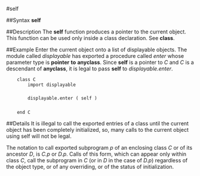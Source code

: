 
#self

##Syntax
**self**


##Description
The **self** function produces a pointer to the current object. This function can be used only inside a class declaration. See **class**.


##Example
Enter the current object onto a list of displayable objects. The module called _displayable_ has exported a procedure called _enter_ whose parameter type is **pointer** **to** **anyclass**. Since **self** is a pointer to _C_ and _C_ is a descendant of **anyclass**, it is legal to pass **self** to _displayable.enter_.

        class C
            import displayable
            
            displayable.enter ( self ) 
            
        end C
##Details
It is illegal to call the exported entries of a class until the current object has been completely initialized, so, many calls to the current object using self will not be legal.

The notation to call exported subprogram _p_ of an enclosing class _C_ or of its ancestor _D_, is _C.p_ or _D.p_. Calls of this form, which can appear only within class _C_, call the subprogram in _C_ (or in _D_ in the case of _D.p_) regardless of the object type, or of any overriding, or of the status of initialization.


